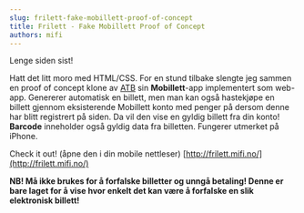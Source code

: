 ```yaml
---
slug: frilett-fake-mobillett-proof-of-concept
title: Frilett - Fake Mobillett Proof of Concept
authors: mifi
---
```

Lenge siden sist!

Hatt det litt moro med HTML/CSS. For en stund tilbake slengte jeg sammen en proof of concept klone av [ATB](http://atb.no/) sin **Mobillett**-app implementert som web-app. Genererer automatisk en billett, men man kan også hastekjøpe en billett gjennom eksisterende Mobillett konto med penger på dersom denne har blitt registrert på siden. Da vil den vise en gyldig billett fra din konto!
**Barcode** inneholder også gyldig data fra billetten.
Fungerer utmerket på iPhone.

Check it out! (åpne den i din mobile nettleser)
[http://frilett.mifi.no/](http://frilett.mifi.no/)

**NB! Må ikke brukes for å forfalske billetter og unngå betaling! Denne er bare laget for å vise hvor enkelt det kan være å forfalske en slik elektronisk billett!**
